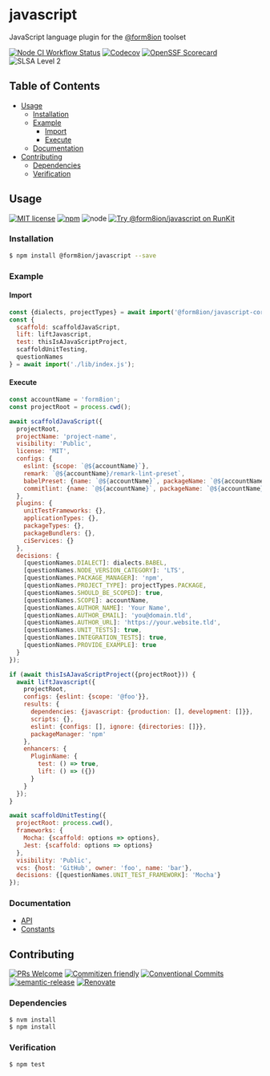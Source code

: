 # javascript

JavaScript language plugin for the [@form8ion](https://github.com/form8ion)
toolset

<!--status-badges start -->

[![Node CI Workflow Status][github-actions-ci-badge]][github-actions-ci-link]
[![Codecov][coverage-badge]][coverage-link]
[![OpenSSF Scorecard](https://api.securityscorecards.dev/projects/github.com/form8ion/javascript/badge)](https://securityscorecards.dev/viewer/?uri=github.com/form8ion/javascript)
![SLSA Level 2][slsa-badge]

<!--status-badges end -->

## Table of Contents

* [Usage](#usage)
  * [Installation](#installation)
  * [Example](#example)
    * [Import](#import)
    * [Execute](#execute)
  * [Documentation](#documentation)
* [Contributing](#contributing)
  * [Dependencies](#dependencies)
  * [Verification](#verification)

## Usage

<!--consumer-badges start -->

[![MIT license][license-badge]][license-link]
[![npm][npm-badge]][npm-link]
![node][node-badge]
[![Try @form8ion/javascript on RunKit][runkit-badge]][runkit-link]

<!--consumer-badges end -->

### Installation

```sh
$ npm install @form8ion/javascript --save
```

### Example

#### Import

```javascript
const {dialects, projectTypes} = await import('@form8ion/javascript-core');
const {
  scaffold: scaffoldJavaScript,
  lift: liftJavascript,
  test: thisIsAJavaScriptProject,
  scaffoldUnitTesting,
  questionNames
} = await import('./lib/index.js');
```

#### Execute

```javascript
const accountName = 'form8ion';
const projectRoot = process.cwd();

await scaffoldJavaScript({
  projectRoot,
  projectName: 'project-name',
  visibility: 'Public',
  license: 'MIT',
  configs: {
    eslint: {scope: `@${accountName}`},
    remark: `@${accountName}/remark-lint-preset`,
    babelPreset: {name: `@${accountName}`, packageName: `@${accountName}/babel-preset`},
    commitlint: {name: `@${accountName}`, packageName: `@${accountName}/commitlint-config`}
  },
  plugins: {
    unitTestFrameworks: {},
    applicationTypes: {},
    packageTypes: {},
    packageBundlers: {},
    ciServices: {}
  },
  decisions: {
    [questionNames.DIALECT]: dialects.BABEL,
    [questionNames.NODE_VERSION_CATEGORY]: 'LTS',
    [questionNames.PACKAGE_MANAGER]: 'npm',
    [questionNames.PROJECT_TYPE]: projectTypes.PACKAGE,
    [questionNames.SHOULD_BE_SCOPED]: true,
    [questionNames.SCOPE]: accountName,
    [questionNames.AUTHOR_NAME]: 'Your Name',
    [questionNames.AUTHOR_EMAIL]: 'you@domain.tld',
    [questionNames.AUTHOR_URL]: 'https://your.website.tld',
    [questionNames.UNIT_TESTS]: true,
    [questionNames.INTEGRATION_TESTS]: true,
    [questionNames.PROVIDE_EXAMPLE]: true
  }
});

if (await thisIsAJavaScriptProject({projectRoot})) {
  await liftJavascript({
    projectRoot,
    configs: {eslint: {scope: '@foo'}},
    results: {
      dependencies: {javascript: {production: [], development: []}},
      scripts: {},
      eslint: {configs: [], ignore: {directories: []}},
      packageManager: 'npm'
    },
    enhancers: {
      PluginName: {
        test: () => true,
        lift: () => ({})
      }
    }
  });
}

await scaffoldUnitTesting({
  projectRoot: process.cwd(),
  frameworks: {
    Mocha: {scaffold: options => options},
    Jest: {scaffold: options => options}
  },
  visibility: 'Public',
  vcs: {host: 'GitHub', owner: 'foo', name: 'bar'},
  decisions: {[questionNames.UNIT_TEST_FRAMEWORK]: 'Mocha'}
});
```

### Documentation

* [API](./docs/api)
* [Constants](./docs/constants)

## Contributing

<!--contribution-badges start -->

[![PRs Welcome][PRs-badge]][PRs-link]
[![Commitizen friendly][commitizen-badge]][commitizen-link]
[![Conventional Commits][commit-convention-badge]][commit-convention-link]
[![semantic-release][semantic-release-badge]][semantic-release-link]
[![Renovate][renovate-badge]][renovate-link]

<!--contribution-badges end -->

### Dependencies

```sh
$ nvm install
$ npm install
```

### Verification

```sh
$ npm test
```

[PRs-link]: http://makeapullrequest.com

[PRs-badge]: https://img.shields.io/badge/PRs-welcome-brightgreen.svg

[commitizen-link]: http://commitizen.github.io/cz-cli/

[commitizen-badge]: https://img.shields.io/badge/commitizen-friendly-brightgreen.svg

[commit-convention-link]: https://conventionalcommits.org

[commit-convention-badge]: https://img.shields.io/badge/Conventional%20Commits-1.0.0-yellow.svg

[semantic-release-link]: https://github.com/semantic-release/semantic-release

[semantic-release-badge]: https://img.shields.io/badge/semantic--release-angular-e10079?logo=semantic-release

[renovate-link]: https://renovatebot.com

[renovate-badge]: https://img.shields.io/badge/renovate-enabled-brightgreen.svg?logo=renovatebot

[github-actions-ci-link]: https://github.com/form8ion/javascript/actions?query=workflow%3A%22Node.js+CI%22+branch%3Amaster

[github-actions-ci-badge]: https://img.shields.io/github/actions/workflow/status/form8ion/javascript/node-ci.yml.svg?branch=master&logo=github

[license-link]: LICENSE

[license-badge]: https://img.shields.io/github/license/form8ion/javascript.svg?logo=opensourceinitiative

[npm-link]: https://www.npmjs.com/package/@form8ion/javascript

[npm-badge]: https://img.shields.io/npm/v/@form8ion/javascript?logo=npm

[node-badge]: https://img.shields.io/node/v/@form8ion/javascript?logo=node.js

[runkit-link]: https://npm.runkit.com/@form8ion/javascript

[runkit-badge]: https://badge.runkitcdn.com/@form8ion/javascript.svg

[coverage-link]: https://codecov.io/github/form8ion/javascript

[coverage-badge]: https://img.shields.io/codecov/c/github/form8ion/javascript?logo=codecov

[slsa-badge]: https://slsa.dev/images/gh-badge-level2.svg
